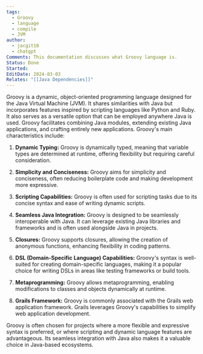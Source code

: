 ```yaml
---
tags:
  - Groovy
  - language
  - compile
  - JVM
author:
  - jacgit18
  - chatgpt
Comments: This documentation discusses what Groovy language is.
Status: Done
Started: 
EditDate: 2024-03-03
Relates: "[[Java Dependencies]]"
---
```

Groovy is a dynamic, object-oriented programming language designed for the Java Virtual Machine (JVM). It shares similarities with Java but incorporates features inspired by scripting languages like Python and Ruby. It also serves as a versatile option that can be employed anywhere Java is used. Groovy facilitates combining Java modules, extending existing Java applications, and crafting entirely new applications. Groovy's main characteristics include:

1. **Dynamic Typing:** Groovy is dynamically typed, meaning that variable types are determined at runtime, offering flexibility but requiring careful consideration.

2. **Simplicity and Conciseness:** Groovy aims for simplicity and conciseness, often reducing boilerplate code and making development more expressive.

3. **Scripting Capabilities:** Groovy is often used for scripting tasks due to its concise syntax and ease of writing dynamic scripts.

4. **Seamless Java Integration:** Groovy is designed to be seamlessly interoperable with Java. It can leverage existing Java libraries and frameworks and is often used alongside Java in projects.

5. **Closures:** Groovy supports closures, allowing the creation of anonymous functions, enhancing flexibility in coding patterns.

6. **DSL (Domain-Specific Language) Capabilities:** Groovy's syntax is well-suited for creating domain-specific languages, making it a popular choice for writing DSLs in areas like testing frameworks or build tools.

7. **Metaprogramming:** Groovy allows metaprogramming, enabling modifications to classes and objects dynamically at runtime.

8. **Grails Framework:** Groovy is commonly associated with the Grails web application framework. Grails leverages Groovy's capabilities to simplify web application development.

Groovy is often chosen for projects where a more flexible and expressive syntax is preferred, or where scripting and dynamic language features are advantageous. Its seamless integration with Java also makes it a valuable choice in Java-based ecosystems.